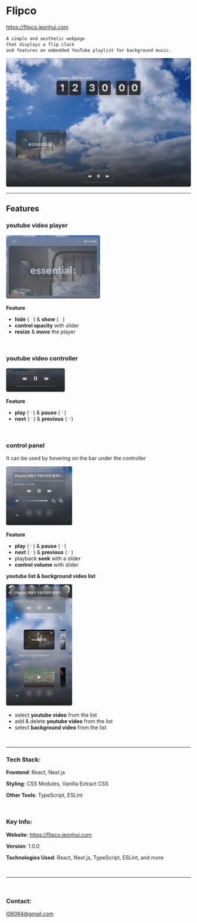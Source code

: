 # Flipco
https://flipco.jeonhui.com


```text
A simple and aesthetic webpage
that displays a flip clock 
and features an embedded YouTube playlist for background music.
```


<img src="./images/screenshot/main.png" alt="main" style="width:512px; border-radius: 4px;" />


--- 

## Features

### youtube video player

<img src="./images/screenshot/youtube_pip.png" alt="main" style="width:256px; border-radius: 4px;" />

**Feature**

- **hide**  (<img src="./images/icon/Hide.png" alt="hide icon" style="width:12px; height: 12px" />) & **show** (<img src="./images/icon/Show.png" alt="show icon" style="width:12px; height: 12px" />)
- **control opacity** with slider
- **resize** & **move** the player

<br/>

### youtube video controller

<img src="./images/screenshot/youtube_controller.png" alt="main" style="width:160px; border-radius: 4px;" />

**Feature**

- **play** (<img src="./images/icon/Play.png" alt="play icon" style="width:12px; height: 12px" />) & **pause** (<img src="./images/icon/Pause.png" alt="pause icon" style="width:12px; height: 12px" />)
- **next** (<img src="./images/icon/Next.png" alt="next icon" style="width:12px; height: 12px" />) & **previous** (<img src="./images/icon/Prev.png" alt="prev icon" style="width:12px; height: 12px" />)

<br/>

### control panel
It can be used by hovering on the bar under the controller

<img src="./images/screenshot/control_panel.png" alt="main" style="width:180px; border-radius: 4px;" />

**Feature**

- **play** (<img src="./images/icon/Play.png" alt="play icon" style="width:12px; height: 12px" />) & **pause** (<img src="./images/icon/Pause.png" alt="pause icon" style="width:12px; height: 12px" />)
- **next** (<img src="./images/icon/Next.png" alt="next icon" style="width:12px; height: 12px" />) & **previous** (<img src="./images/icon/Prev.png" alt="prev icon" style="width:12px; height: 12px" />)
- playback **seek** with a slider
- **control volume** with slider

**youtube list & background video list**

<img src="./images/screenshot/control_panel_extend.png" alt="main" style="width:180px; border-radius: 4px;" />

- select **youtube video** from the list
- add & delete **youtube video** from the list
- select **background video** from the list


<br/>

---

### Tech Stack:

**Frontend**: React, Next.js

**Styling**: CSS Modules, Vanilla Extract CSS

**Other Tools**: TypeScript, ESLint

<br/>

### Key Info:

**Website**: https://flipco.jeonhui.com

**Version**: 1.0.0

**Technologies Used**: React, Next.js, TypeScript, ESLint, and more

<br/>

---

<br/>

### Contact:

l06094@gmail.com